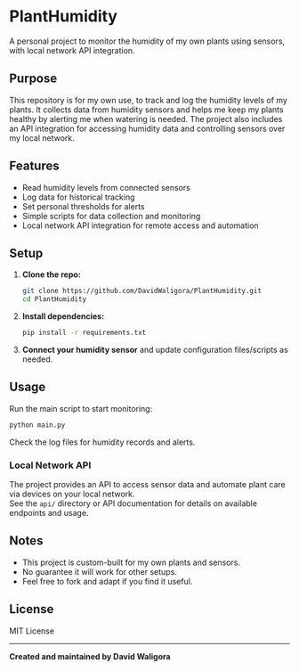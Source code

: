 # PlantHumidity

A personal project to monitor the humidity of my own plants using sensors, with local network API integration.

## Purpose

This repository is for my own use, to track and log the humidity levels of my plants. It collects data from humidity sensors and helps me keep my plants healthy by alerting me when watering is needed. The project also includes an API integration for accessing humidity data and controlling sensors over my local network.

## Features

- Read humidity levels from connected sensors
- Log data for historical tracking
- Set personal thresholds for alerts
- Simple scripts for data collection and monitoring
- Local network API integration for remote access and automation

## Setup

1. **Clone the repo:**
   ```bash
   git clone https://github.com/DavidWaligora/PlantHumidity.git
   cd PlantHumidity
   ```

2. **Install dependencies:**
   ```bash
   pip install -r requirements.txt
   ```

3. **Connect your humidity sensor** and update configuration files/scripts as needed.

## Usage

Run the main script to start monitoring:
```bash
python main.py
```

Check the log files for humidity records and alerts.

### Local Network API

The project provides an API to access sensor data and automate plant care via devices on your local network.  
See the `api/` directory or API documentation for details on available endpoints and usage.

## Notes

- This project is custom-built for my own plants and sensors.
- No guarantee it will work for other setups.
- Feel free to fork and adapt if you find it useful.

## License

MIT License

---

**Created and maintained by David Waligora**

